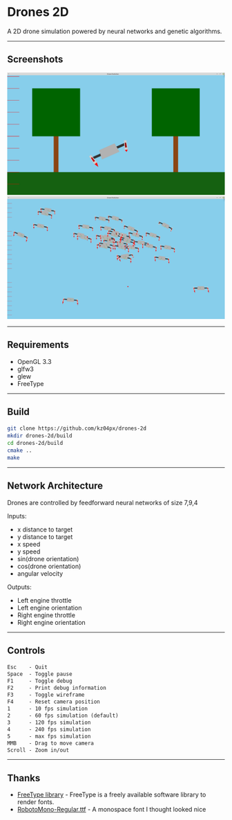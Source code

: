 # Drones 2D
A 2D drone simulation powered by neural networks and genetic algorithms.

---

## Screenshots
![Example image 1](/screenshots/screenshot_0001.png)
![Example image 2](/screenshots/screenshot_0002.png)

---

## __Requirements__
- OpenGL 3.3
- glfw3
- glew
- FreeType

---

## __Build__
```bash
git clone https://github.com/kz04px/drones-2d
mkdir drones-2d/build
cd drones-2d/build
cmake ..
make
```

---

## __Network Architecture__
Drones are controlled by feedforward neural networks of size 7,9,4

Inputs:
- x distance to target
- y distance to target
- x speed
- y speed
- sin(drone orientation)
- cos(drone orientation)
- angular velocity

Outputs:
- Left engine throttle
- Left engine orientation
- Right engine throttle
- Right engine orientation

---

## __Controls__
```
Esc    - Quit
Space  - Toggle pause
F1     - Toggle debug
F2     - Print debug information
F3     - Toggle wireframe
F4     - Reset camera position
1      - 10 fps simulation
2      - 60 fps simulation (default)
3      - 120 fps simulation
4      - 240 fps simulation
5      - max fps simulation
MMB    - Drag to move camera
Scroll - Zoom in/out
```

---

## __Thanks__
- [FreeType library](https://www.freetype.org/) - FreeType is a freely available software library to render fonts.
- [RobotoMono-Regular.ttf](https://fonts.google.com/specimen/Roboto+Mono) - A monospace font I thought looked nice
